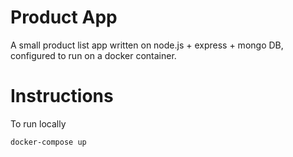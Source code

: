 # Product App
A small product list app written on node.js + express + mongo DB, configured to run on a docker container.

# Instructions
To run locally
```
docker-compose up
```